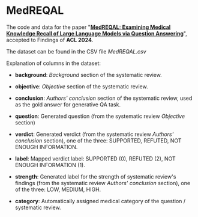 # MedREQAL

The code and data for the paper "**[MedREQAL: Examining Medical Knowledge Recall of Large Language Models via Question Answering](https://arxiv.org/abs/2406.05845)**", accepted to Findings of **ACL 2024**.

The dataset can be found in the CSV file _MedREQAL.csv_

Explanation of columns in the dataset:


- **background**: _Background_ section of the systematic review.
- **objective**: _Objective_ section of the systematic review.
- **conclusion**: _Authors' conclusion_ section of the systematic review, used as the gold answer for generative QA task.

- **question**: Generated question (from the systematic review _Objective_ section)
- **verdict**: Generated verdict (from the systematic review _Authors' conclusion_ section), one of the three: SUPPORTED, REFUTED, NOT ENOUGH INFORMATION.
- **label**: Mapped verdict label: SUPPORTED (0), REFUTED (2), NOT ENOUGH INFORMATION (1).
- **strength**: Generated label for the strength of systematic review's findings (from the systematic review _Authors' conclusion_ section), one of the three: LOW, MEDIUM, HIGH.

- **category**: Automatically assigned medical category of the question / systematic review.
